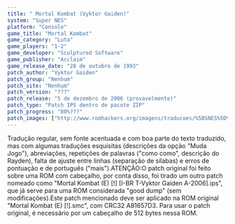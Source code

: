 ```yaml
---
title: " Mortal Kombat (Vyktor Gaiden)"
system: "Super NES"
platform: "Console"
game_title: "Mortal Kombat"
game_category: "Luta"
game_players: "1-2"
game_developer: "Sculptured Software"
game_publisher: "Acclaim"
game_release_date: "28 de outubro de 1993"
patch_author: "Vyktor Gaiden"
patch_group: "Nenhum"
patch_site: "Nenhum"
patch_version: "???"
patch_release: "5 de dezembro de 2006 (provavelmente)"
patch_type: "Patch IPS dentro de pacote ZIP"
patch_progress: "80%???"
patch_images: ["http://www.romhackers.org/imagens/traducoes/%5BSNES%5D%20Mortal%20Kombat%20-%20Vyktor%20Gaiden%20-%201.png","http://www.romhackers.org/imagens/traducoes/%5BSNES%5D%20Mortal%20Kombat%20-%20Vyktor%20Gaiden%20-%202.png","http://www.romhackers.org/imagens/traducoes/%5BSNES%5D%20Mortal%20Kombat%20-%20Vyktor%20Gaiden%20-%203.png"]
---
```

Tradução regular, sem fonte acentuada e com boa parte do texto traduzido, mas com algumas traduções esquisitas (descrições da opção "Muda Jogo"), abreviações, repetições de palavras ("como como", descrição do Rayden), falta de ajuste entre linhas (separação de sílabas) e erros de pontuação e de português ("mais").ATENÇÃO:O patch original foi feito sobre uma ROM com cabeçalho, por conta disso, foi tirado um outro patch nomeado como "Mortal Kombat (E) [!] [I-BR T-Vyktor Gaiden A-2006].ips", que já serve para uma ROM considerada "good dump" (sem modificações).Este patch mencionado deve ser aplicado na ROM original "Mortal Kombat (E) [!].smc", com CRC32 A81657D3. Para usar o patch original, é necessário por um cabeçalho de 512 bytes nessa ROM.
